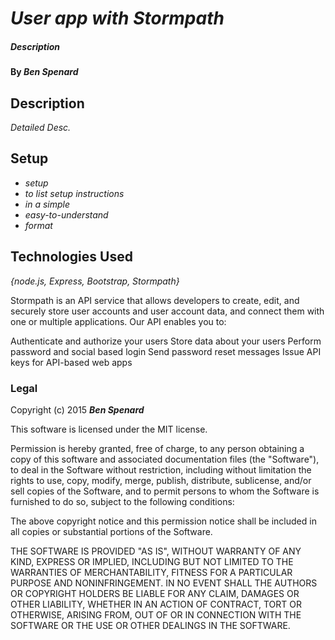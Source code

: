 # _User app with Stormpath_

##### _Description_

#### By _**Ben Spenard**_

## Description

_Detailed Desc._

## Setup

* _setup_
* _to list setup instructions_
* _in a simple_
* _easy-to-understand_
* _format_

## Technologies Used

_{node.js, Express, Bootstrap, Stormpath}_

Stormpath is an API service that allows developers to create, edit, and securely store user accounts and user account data, and connect them with one or multiple applications. Our API enables you to:

Authenticate and authorize your users
Store data about your users
Perform password and social based login
Send password reset messages
Issue API keys for API-based web apps

### Legal

Copyright (c) 2015 **_Ben Spenard_**

This software is licensed under the MIT license.

Permission is hereby granted, free of charge, to any person obtaining a copy
of this software and associated documentation files (the "Software"), to deal
in the Software without restriction, including without limitation the rights
to use, copy, modify, merge, publish, distribute, sublicense, and/or sell
copies of the Software, and to permit persons to whom the Software is
furnished to do so, subject to the following conditions:

The above copyright notice and this permission notice shall be included in
all copies or substantial portions of the Software.

THE SOFTWARE IS PROVIDED "AS IS", WITHOUT WARRANTY OF ANY KIND, EXPRESS OR
IMPLIED, INCLUDING BUT NOT LIMITED TO THE WARRANTIES OF MERCHANTABILITY,
FITNESS FOR A PARTICULAR PURPOSE AND NONINFRINGEMENT. IN NO EVENT SHALL THE
AUTHORS OR COPYRIGHT HOLDERS BE LIABLE FOR ANY CLAIM, DAMAGES OR OTHER
LIABILITY, WHETHER IN AN ACTION OF CONTRACT, TORT OR OTHERWISE, ARISING FROM,
OUT OF OR IN CONNECTION WITH THE SOFTWARE OR THE USE OR OTHER DEALINGS IN
THE SOFTWARE.
